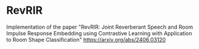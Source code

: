 # RevRIR
Implementation of the paper "RevRIR: Joint Reverberant Speech and Room Impulse Response Embedding using Contrastive Learning with Application to Room Shape Classification" https://arxiv.org/abs/2406.03120
